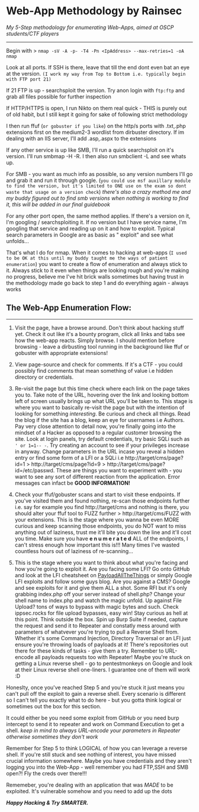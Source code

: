 # Web-App Methodology by Rainsec
*My 5-Step methodology for enumerating Web-Apps, aimed at OSCP students/CTF players*

***************

Begin with > ` nmap -sV -A -p- -T4 -Pn <IpAddress> --max-retries=1 -oA nmap ` 

Look at all ports. If SSH is there, leave that till the end dont even bat an eye at the version. 
`(I work my way from Top to Bottom i.e. typically begin with FTP port 21)`

If 21 FTP is up -  searchsploit the version. Try anon login with `ftp:ftp` and grab all files possible for further inspection

If HTTP/HTTPS is open, I run Nikto on them real quick - THIS is purely out of old habit, but I still kept it going for sake of following strict methodology

I then run ffuf (`or gobuster if you like`) on the http/s ports with  .txt,.php extensions first on the medium2-3 wordlist from dirbuster directory. If im dealing with an IIS server, I'll add .asp,.aspx to the extensions

If any other service is up like SMB, I'll run a quick searchsploit on it's version. I'll run smbmap -H <targetIP> -R. I then also run smbclient -L <targetIP> and see whats up.

For SMB -  you want as much info as possible, so any version numbers I'll go and grab it and run it through google. (`you could use msf auxillary module to find the version, but it's limited to ONE use on the exam so dont waste that usage on a version check`)        *there's also a crazy method me and my buddy figured out to find smb versions when nothing is working to find it, this will be added in our final guidebook*

For any other port open, the same method applies. If there's a version on it, I'm googling / searchsploiting it. If no version but I have service name, I'm googling that service and reading up on it and how to exploit. Typical search parameters in Google are as basic as "<serviceName> exploit" and see what unfolds...



That's what I do for nmap. When it comes to hacking at web-apps (`I used to be OK at this until my buddy taught me the ways of patient enumeration`) you want to create a flow of enumeration and always stick to it. Always stick to it even when things are looking rough and you're making no progress, believe me I've hit brick walls sometimes but having trust in the methodology made go back to step 1 and do everything again - always works 


## **The Web-App Enumeration Flow:**

************

1. Visit the page, have a browse around. Don't think about hacking stuff yet. Check it out like it's a bounty program, click all links and tabs see how the web-app reacts. Simply browse. I should mention before browsing - leave a dirbusting tool running in the background like ffuf or gobuster with appropriate extensions!

2. View page-source and check for comments. If it's a CTF -  you could possibly find comments that mean something of value i.e hidden directory or credentials.

3. Re-visit the page but this time check where each link on the page takes you to. Take note of the URL, hovering over the link and looking bottom left of screen usually brings up what URL you'll be taken to. This stage is where you want to basically re-visit the page but with the intention of looking for something *interesting*. Be curious and check all things. Read the blog if the site has a blog, keep an eye for usernames i.e Authors. Pay very close attention to detail now, you're finally going into the mindset of a Hacker as opposed to a regular customer browsing the site. Look at login panels, try default credentials, try basic SQLi such as ` ' or 1=1-- - `. Try creating an account to see if your privileges increase in anyway. Change parameters in the URL incase you reveal a hidden entry or find some form of a LFI or a SQLi i.e http://target/cms/page?id=1 > http://target/cms/page?id=9 > http://target/cms/page?id=/etc/passwd.   These are things you want to experiment with - you want to see any sort of different reaction from the application. Error messages can infact be **GOOD INFORMATION!** 

4. Check your ffuf/gobuster scans and start to visit these endpoints. If you've visited them and found nothing, re-scan those endpoints further i.e. say for example you find http://target/cms and nothing is there, you should alter your ffuf tool to FUZZ further > http://target/cms/FUZZ  with your extensions. This is the stage where you wanna be even MORE curious and keep scanning those endpoints, you do NOT want to miss anything out of laziness, trust me it'll bite you down the line and it'll cost you time. Make sure you have **e n u m e r a t e d** ALL of the endpoints, I can't stress enough how important this is!!! Many times I've wasted countless hours out of laziness of re-scanning... 


5. This is the stage where you want to think about what you're facing and how you're going to exploit it. Are you facing some LFI? Go onto GitHub and look at the LFI cheatsheet on [PayloadAllTheThings](https://github.com/swisskyrepo/PayloadsAllTheThings/tree/master/File%20Inclusion) or simply Google LFI exploits and follow some guys blog. Are you against a CMS? Google and see exploits for it and give them ALL a shot. Some RFI but it's only grabbing index.php off your server instead of shell.php? Change your shell name to index.php and watch the magic unfold. Up against File Upload? tons of ways to bypass with magic bytes and such. Check ippsec.rocks for file upload bypasses, easy win! Stay curious as hell at this point. Think outside the box. Spin up Burp Suite if needed, capture the request and send it to Repeater and constatly mess around with parameters of whatvever you're trying to pull a Reverse Shell from. Whether it's some Command Injection, Directory Traversal or an LFI just ensure you're throwing loads of payloads at it! There's repositories out there for these kinds of tasks - give them a try. Remember to URL-encode all payloads requests too with Repeater! Maybe you're stuck on getting a Linux reverse shell - go to pentestmonkeys on Google and look at their Linux reverse shell one-liners. I guarantee one of them will work :D





Honeslty, once you've reached Step 5 and you're stuck it just means you can't pull off the exploit to gain a reverse shell. Every scenario is different so I can't tell you exactly what to do here -  but you gotta think logical or sometimes out the box for this section. 

It could either be you need some exploit from GitHub or you need burp intercept to send it to repeater and work on Command Execution to get a shell. *keep in mind to always URL-encode your parameters in Repeater otherwise sometimes they don't work* 

Remember for Step 5 to think LOGICAL of how you can leverage a reverse shell. If you're still stuck and see nothing of interest, you have missed crucial information somewhere. Maybe you have credentials and they aren't logging you into the Web-App - well remember you had FTP,SSH and SMB open?! Fly the creds over there!!!

Rememeber, you're dealing with an application that was *MADE* to be exploited. It's vulnerable somehow and you need to add up the dots



***Happy Hacking & Try SMARTER.***

